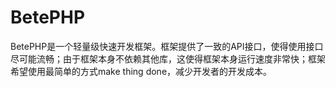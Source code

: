 # BetePHP

BetePHP是一个轻量级快速开发框架。框架提供了一致的API接口，使得使用接口尽可能流畅；由于框架本身不依赖其他库，这使得框架本身运行速度非常快；框架希望使用最简单的方式make thing done，减少开发者的开发成本。
